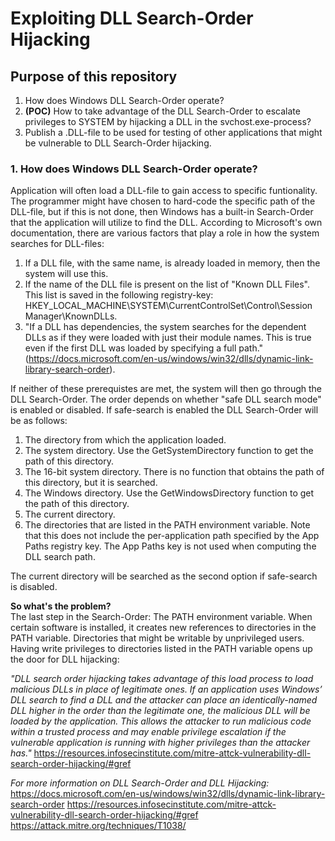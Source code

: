 # Exploiting DLL Search-Order Hijacking  
  
## Purpose of this repository  
1. How does Windows DLL Search-Order operate? 
2. **(POC)** How to take advantage of the DLL Search-Order to escalate privileges to SYSTEM by hijacking a DLL in the svchost.exe-process? 
3. Publish a .DLL-file to be used for testing of other applications that might be vulnerable to DLL Search-Order hijacking.
   
### 1. How does Windows DLL Search-Order operate?
Application will often load a DLL-file to gain access to specific funtionality. The programmer might have chosen to hard-code the specific path of the DLL-file, but if this is not done, then Windows has a built-in Search-Order that the application will utilize to find the DLL.  According to Microsoft's own documentation, there are various factors that play a role in how the system searches for DLL-files:
1. If a DLL file, with the same name, is already loaded in memory, then the system will use this. 
2. If the name of the DLL file is present on the list of "Known DLL Files". This list is saved in the following registry-key: HKEY_LOCAL_MACHINE\SYSTEM\CurrentControlSet\Control\Session Manager\KnownDLLs.
3. "If a DLL has dependencies, the system searches for the dependent DLLs as if they were loaded with just their module names. This is true even if the first DLL was loaded by specifying a full path." (https://docs.microsoft.com/en-us/windows/win32/dlls/dynamic-link-library-search-order). 

If neither of these prerequistes are met, the system will then go through the DLL Search-Order. The order depends on whether "safe DLL search mode" is enabled or disabled. If safe-search is enabled the DLL Search-Order will be as follows: 
1. The directory from which the application loaded.
2. The system directory. Use the GetSystemDirectory function to get the path of this directory.
3. The 16-bit system directory. There is no function that obtains the path of this directory, but it is searched.
4. The Windows directory. Use the GetWindowsDirectory function to get the path of this directory.
5. The current directory.
6. The directories that are listed in the PATH environment variable. Note that this does not include the per-application path specified by the App Paths registry key. The App Paths key is not used when computing the DLL search path.

The current directory will be searched as the second option if safe-search is disabled. 

**So what's the problem?**  
The last step in the Search-Order: The PATH environment variable. When certain software is installed, it creates new references to directories in the PATH variable. Directories that might be writable by unprivileged users. Having write privileges to directories listed in the PATH variable opens up the door for DLL hijacking: 

*"DLL search order hijacking takes advantage of this load process to load malicious DLLs in place of legitimate ones. If an application uses Windows’ DLL search to find a DLL and the attacker can place an identically-named DLL higher in the order than the legitimate one, the malicious DLL will be loaded by the application. This allows the attacker to run malicious code within a trusted process and may enable privilege escalation if the vulnerable application is running with higher privileges than the attacker has."* https://resources.infosecinstitute.com/mitre-attck-vulnerability-dll-search-order-hijacking/#gref

*For more information on DLL Search-Order and DLL Hijacking:*  
https://docs.microsoft.com/en-us/windows/win32/dlls/dynamic-link-library-search-order
https://resources.infosecinstitute.com/mitre-attck-vulnerability-dll-search-order-hijacking/#gref
https://attack.mitre.org/techniques/T1038/ 

